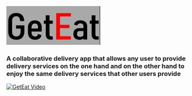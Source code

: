 ![](images/%E2%80%8F%E2%80%8Ficon.JPG)

### A collaborative delivery app that allows any user to provide delivery services on the one hand and on the other hand to enjoy the same delivery services that other users provide

[![GetEat Video](https://i9.ytimg.com/vi/NVP10Om_WnA/mq2.jpg?sqp=CPTZloQG&rs=AOn4CLCv7SGjLwScQQVlhhcMwMnsEn3ydg)](https://youtu.be/NVP10Om_WnA)

